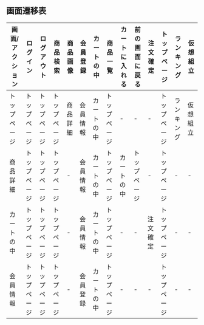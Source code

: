 ## 画面遷移表

|画面/アクション|ログイン|ログアウト|商品検索|商品画像|会員登録|カートの中|商品一覧|カートに入れる|前の画面に戻る|注文確定|トップページ|ランキング|仮想組立|
|--------------|-------|---------|--------|------|--------|---------|-------|-------------|-------------|-----|-------|-----------|----------|
|トップページ|トップページ|トップページ|トップページ|商品詳細|会員情報|カートの中|トップページ|-|-|-|トップページ|ランキング|仮想組立|
|商品詳細|トップページ|トップページ|トップページ|-|会員情報|カートの中|トップページ|カートの中|トップページ|-|トップページ|-|-|
|カートの中|トップページ|トップページ|トップページ|-|会員情報|カートの中|トップページ|-|-|注文確定|トップページ|-|-|
|会員情報|トップページ|トップページ|トップページ|-|会員登録|カートの中|トップページ|-|-|-|トップページ|-|-|

